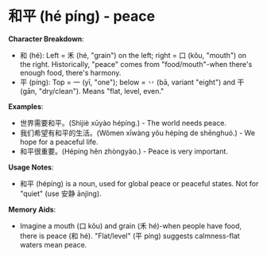 # **和平 (hé píng) - peace**

**Character Breakdown**:  
- 和 (hé): Left = 禾 (hé, "grain") on the left; right = 口 (kǒu, "mouth") on the right. Historically, "peace" comes from "food/mouth"-when there's enough food, there's harmony.  
- 平 (píng): Top = 一 (yī, "one"); below = 丷 (bā, variant "eight") and 干 (gān, "dry/clean"). Means "flat, level, even."

**Examples**:  
- 世界需要和平。(Shìjiè xūyào hépíng.) - The world needs peace.  
- 我们希望有和平的生活。(Wǒmen xīwàng yǒu hépíng de shēnghuó.) - We hope for a peaceful life.  
- 和平很重要。(Hépíng hěn zhòngyào.) - Peace is very important.

**Usage Notes**:  
- 和平 (hépíng) is a noun, used for global peace or peaceful states. Not for "quiet" (use 安静 ānjìng).

**Memory Aids**:  
- Imagine a mouth (口 kǒu) and grain (禾 hé)-when people have food, there is peace (和 hé). "Flat/level" (平 píng) suggests calmness-flat waters mean peace.